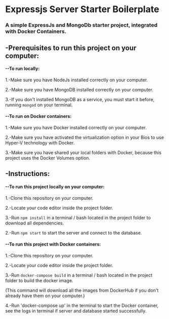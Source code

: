 # Expressjs Server Starter Boilerplate
### A simple ExpressJs and MongoDb starter project, integrated with Docker Containers.

## -Prerequisites to run this project on your computer:
#### --To run locally:
1.-Make sure you have NodeJs installed correctly on your computer.

2.-Make sure you have MongoDB installed correctly on your computer.

3.-If you don't installed MongoDB as a service, you must start it before, running `mongod` on your terminal.


#### --To run on Docker containers:
1.-Make sure you have Docker installed correctly on your computer.

2.-Make sure you have activated the virtualization option in your Bios to use Hyper-V technology with Docker.

3.-Make sure you have shared your local folders with Docker, because this project uses the Docker Volumes option.



## -Instructions:
#### --To run this project locally on your computer:
1.-Clone this repository on your computer.

2.-Locate your code editor inside the project folder.

3.-Run `npm install` in a terminal / bash located in the project folder to download all dependencies.

2.-Run `npm start` to start the server and connect to the database.



#### --To run this project with Docker containers:
1.-Clone this repository on your computer.

2.-Locate your code editor inside the project folder.

3.-Run `docker-compose build` in a terminal / bash located in the project folder to build the docker image.

(This command will download all the images from DockerHub if you don't already have them on your computer.)

4.-Run 'docker-compose up' in the terminal to start the Docker container, see the logs in terminal if server and database started successfully.
